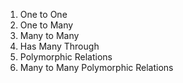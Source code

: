 1. One to One
2. One to Many
3. Many to Many
4. Has Many Through
5. Polymorphic Relations
6. Many to Many Polymorphic Relations
